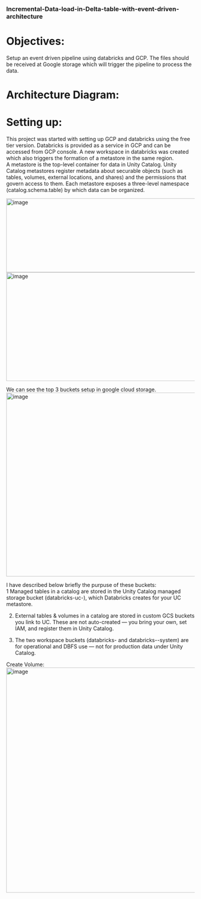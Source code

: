 ### Incremental-Data-load-in-Delta-table-with-event-driven-architecture  

# Objectives:  
Setup an event driven pipeline using databricks and GCP. The files should be received at Google storage which will trigger the pipeline to process the data.  
  
# Architecture Diagram:  





# Setting up:  
This project was started with setting up GCP and databricks using the free tier version. Databricks is provided as a service in GCP and can be accessed from GCP console. A new workspace in databricks was created which also triggers the formation of a metastore in the same region.  
A metastore is the top-level container for data in Unity Catalog. Unity Catalog metastores register metadata about securable objects (such as tables, volumes, external locations, and shares) and the permissions that govern access to them. Each metastore exposes a three-level namespace (catalog.schema.table) by which data can be organized.  
  
<img width="1128" height="197" alt="image" src="https://github.com/user-attachments/assets/f3d47a7c-a90f-414b-8892-4fb770aa8719" />  

<img width="620" height="290" alt="image" src="https://github.com/user-attachments/assets/d2e21aab-e96b-4040-8525-50f07a28e71c" />

We can see the top 3 buckets setup in google cloud storage.  
<img width="1383" height="490" alt="image" src="https://github.com/user-attachments/assets/0d973afe-fc0b-48d1-90f8-a335005b7250" />



I have described below briefly the purpuse of these buckets:  
1 Managed tables in a catalog are stored in the Unity Catalog managed storage bucket (databricks-uc-<metastore-id>), which Databricks creates for your UC metastore.  

2. External tables & volumes in a catalog are stored in custom GCS buckets you link to UC. These are not auto-created — you bring your own, set IAM, and register them in Unity Catalog.  

3. The two workspace buckets (databricks-<workspace-id> and databricks-<workspace-id>-system) are for operational and DBFS use — not for production data under Unity Catalog.  



Create Volume:  
<img width="600" height="600" alt="image" src="https://github.com/user-attachments/assets/9e96b554-9803-4860-b40b-2c21ad977469" />

